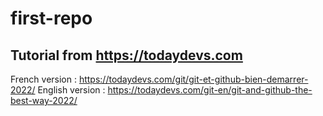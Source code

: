 # first-repo
## Tutorial from https://todaydevs.com 

French version : https://todaydevs.com/git/git-et-github-bien-demarrer-2022/
English version : https://todaydevs.com/git-en/git-and-github-the-best-way-2022/
